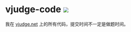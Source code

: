 # vjudge-code ![](https://img.shields.io/badge/Solved-3811-brightgreen)

我在 [vjudge.net](https://vjudge.net) 上的所有代码，提交时间不一定是做题时间。

